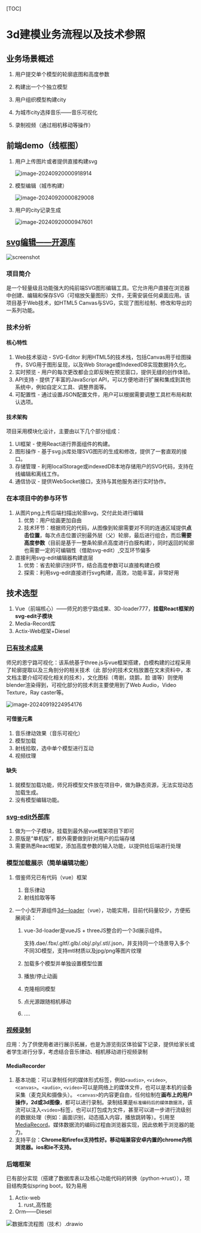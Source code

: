 [TOC]



# 3d建模业务流程以及技术参照

## 业务场景概述

1. 用户提交单个模型的轮廓底图和高度参数

2. 构建出一个个独立模型

3. 用户组织模型构建city

4. 为城市city选择音乐——音乐可视化

5. 录制视频（通过相机移动等操作）

   

## 前端demo（线框图）

1. 用户上传图片或者提供直接构建svg

   ![image-20240920000918914](./assets/image-20240920000918914.png)

2. 模型编辑（城市构建）

   ![image-20240920000829008](./assets/image-20240920000829008.png)

3. 用户的city记录生成

   ![image-20240920000947601](./assets/image-20240920000947601.png)

## [svg编辑——开源库](https://github.com/SVG-Edit/svgedit)

![screenshot](./assets/screenshot-1726762923313-4.png)

### 项目简介

是一个轻量级且功能强大的纯前端SVG图形编辑工具。它允许用户直接在浏览器中创建、编辑和保存SVG（可缩放矢量图形）文件，无需安装任何桌面应用。该项目基于Web技术，如HTML5 Canvas与SVG，实现了图形绘制、修改和导出的一系列功能。

### 技术分析

#### 核心特性

1. Web技术驱动 - SVG-Editor 利用HTML5的技术栈，包括Canvas用于绘图操作，SVG用于图形呈现，以及Web Storage或IndexedDB实现数据持久化。
2. 实时预览 - 用户的每次更改都会立即反映在预览窗口，提供无缝的创作体验。
3. API支持 - 提供了丰富的JavaScript API，可以方便地进行扩展和集成到其他系统中，例如自定义工具、调整界面等。
4. 可配置性 - 通过设置JSON配置文件，用户可以根据需要调整工具栏布局和默认选项。

#### 技术架构

项目采用模块化设计，主要由以下几个部分组成：

1. UI框架 - 使用React进行界面组件的构建。
2. 图形操作 - 基于svg.js库处理SVG图形的生成和修改，提供了一套直观的接口。
3. 存储管理 - 利用localStorage或indexedDB本地存储用户的SVG代码，支持在线编辑和离线工作。
4. 通信协议 - 提供WebSocket接口，支持与其他服务进行实时协作。

### 在本项目中的参与环节

1. 从图片png上传后端扫描出轮廓svg，交付此处进行编辑
   1. 优势：用户绘画更加自由
   2. 技术环节：根据师兄的代码，从图像到轮廓需要对不同的连通区域提供**点击位置**，每次点击位置识别最外层（父）轮廓，最后进行组合，而后**需要高度参数**（目前是基于一整条轮廓点高度进行白膜构建），同时返回的轮廓也需要一定的可编辑性（借助svg-edit）,交互环节偏多
2. 直接利用svg-edit编辑器构建底层
   1. 优势：省去轮廓识别环节，结合高度参数可以直接构建白模
   2. 探索：利用svg-edit直接进行svg构建，高效，功能丰富，非常好用

## 技术选型

1. Vue（前端核心）——师兄的恩宁路成果、3D-loader777，**挂载React框架的svg-edit子模块**
2. Media-Record库
3. Actix-Web框架+Diesel

### [已有技术成果](http://106.53.212.120:9000/vite_test/)

师兄的恩宁路可视化：该系统基于three.js与vue框架搭建，白模构建的过程采用了轮廓提取以及三角剖分的相关技术（此 部分的技术文档放置在文末资料中，本文档主要介绍可视化相关的技术），文化图标（粤剧，烧鹅，脸 谱等）则使用blender渲染得到，可视化部分的技术则主要使用到了Web Audio，Video Texture，Ray caster等。

![image-20240919224954176](./assets/image-20240919224954176.png)

#### 可借鉴元素

1. 音乐律动效果（音乐可视化）
2. 模型加载
3. 射线拾取，选中单个模型进行互动
4. 视频纹理

#### 缺失

1. 就模型加载功能，师兄将模型文件放在项目中，做为静态资源，无法实现动态加载生成。
2. 没有模型编辑功能。

### [svg-edit外部库](https://svgedit.netlify.app/editor/index.html)

1. 做为一个子模块，挂载到最外层vue框架项目下即可
2. 原版是“单机版”，额外需要做到针对用户的后端存储
3. 需要熟悉React框架，添加高度参数的输入功能，以提供给后端进行处理

### 模型加载展示（简单编辑功能）

1. 借鉴师兄已有代码（vue）框架

   1. 音乐律动
   2. 射线拾取等等

2. 一个小型开源组件[3d—loader](https://king2088.github.io/vue-3d-loader-docs/zh/guide/event.html)（vue），功能实用，目前代码量较少，方便拓展阅读：

   1. vue-3d-loader是vueJS + threeJS整合的一个3d展示组件。

      支持.dae/.fbx/.gltf/.glb/.obj/.ply/.stl/.json，并支持同一个场景导入多个不同3D模型，支持mtl材质以及jpg/png等图片纹理

   2. 加载多个模型并单独设置模型位置

   3. 播放/停止动画

   4. 克隆相同模型

   5. 点光源跟随相机移动

   6. ....

### [视频录制](https://juejin.cn/post/7005113182247190541)

应用：为了供使用者进行展示拓展，也是为游览街区体验留下记录，提供给家长或者学生进行分享，考虑结合音乐律动、相机移动进行视频录制

#### MediaRecorder

1. 基本功能：可以录制任何的媒体形式标签，例如`<audio>`, `<video>`, `<canvas>`。`<audio>`, `<video>`可以是网络上的媒体文件，也可以是本机的设备采集（麦克风和摄像头）。 `<canvas>`的内容更自由，任何绘制在**画布上的用户操作，2d或3d图像**，都可以进行录制。录制结果是`标准编码后的媒体数据流`，该流可以注入`<video>`标签，也可以打包成为文件，甚至可以进一步进行流级别的数据处理（例如：画面识别，动态插入内容，播放跳转等）。引用至[MediaRecord](https://link.juejin.cn?target=https%3A%2F%2Fcloud.tencent.com%2Fdeveloper%2Farticle%2F1366886)。媒体数据流的编码过程由浏览器实现，因此依赖于浏览器的能力。
2. 支持平台：**Chrome和firefox支持性好。移动端兼容安卓内置的chrome内核浏览器。ios和ie不支持。**



### 后端框架

已有部分实现（搭建了数据库表以及核心功能代码的转换（python->rust）），项目结构类似spring boot，较为易用

1. Actix-web
   1. rust_高性能
2. Orm——Diesel

![数据库流程图（技术）.drawio](./assets/数据库流程图（技术）.drawio.png)

